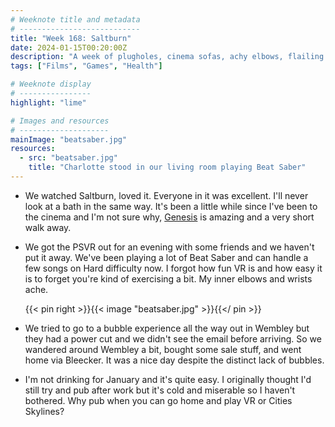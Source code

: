 ```yaml
---
# Weeknote title and metadata
# ---------------------------
title: "Week 168: Saltburn"
date: 2024-01-15T00:20:00Z
description: "A week of plugholes, cinema sofas, achy elbows, flailing about in our living room, power cuts, shopping, cold weather, and a lack of pub."
tags: ["Films", "Games", "Health"]

# Weeknote display
# ----------------
highlight: "lime"

# Images and resources
# --------------------
mainImage: "beatsaber.jpg"
resources:
  - src: "beatsaber.jpg"
    title: "Charlotte stood in our living room playing Beat Saber"
---
```


  * We watched Saltburn, loved it. Everyone in it was excellent. I'll never look at a bath in the same way. It's been a little while since I've been to the cinema and I'm not sure why, [Genesis](https://www.genesiscinema.co.uk/) is amazing and a very short walk away.

  * We got the PSVR out for an evening with some friends and we haven't put it away. We've been playing a lot of Beat Saber and can handle a few songs on Hard difficulty now. I forgot how fun VR is and how easy it is to forget you're kind of exercising a bit. My inner elbows and wrists ache.
  
    {{< pin right >}}{{< image "beatsaber.jpg" >}}{{</ pin >}}

  * We tried to go to a bubble experience all the way out in Wembley but they had a power cut and we didn't see the email before arriving. So we wandered around Wembley a bit, bought some sale stuff, and went home via Bleecker. It was a nice day despite the distinct lack of bubbles.

  * I'm not drinking for January and it's quite easy. I originally thought I'd still try and pub after work but it's cold and miserable so I haven't bothered. Why pub when you can go home and play VR or Cities Skylines?
